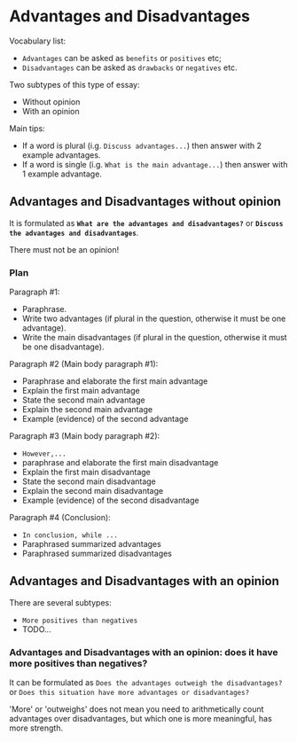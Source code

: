 # Advantages and Disadvantages

Vocabulary list:
- `Advantages` can be asked as `benefits` or `positives` etc;
- `Disadvantages` can be asked as `drawbacks` or `negatives` etc.

Two subtypes of this type of essay:

- Without opinion
- With an opinion

Main tips:
- If a word is plural (i.g. `Discuss advantages...`) then answer with 2 example advantages.
- If a word is single (i.g. `What is the main advantage...`) then answer with 1 example advantage.

## Advantages and Disadvantages without opinion

It is formulated as **`What are the advantages and disadvantages?`** or **`Discuss the advantages and disadvantages`**.

There must not be an opinion!

### Plan

Paragraph #1:

- Paraphrase.
- Write two advantages (if plural in the question, otherwise it must be one advantage).
- Write the main disadvantages (if plural in the question, otherwise it must be one disadvantage).

Paragraph #2 (Main body paragraph #1):

- Paraphrase and elaborate the first main advantage
- Explain the first main advantage
- State the second main advantage
- Explain the second main advantage
- Example (evidence) of the second advantage

Paragraph #3 (Main body paragraph #2):

- `However,...`
- paraphrase and elaborate the first main disadvantage
- Explain the first main disadvantage
- State the second main disadvantage
- Explain the second main disadvantage
- Example (evidence) of the second disadvantage

Paragraph #4 (Conclusion):

- `In conclusion, while ...`
- Paraphrased summarized advantages
- Paraphrased summarized disadvantages

## Advantages and Disadvantages with an opinion

There are several subtypes:

- `More positives than negatives`
- TODO...

### Advantages and Disadvantages with an opinion: does it have more positives than negatives?

It can be formulated as `Does the advantages outweigh the disadvantages?` or `Does this situation have more advantages or disadvantages?`

'More' or 'outweighs' does not mean you need to arithmetically count advantages over disadvantages, but which one is more meaningful, has more strength.
